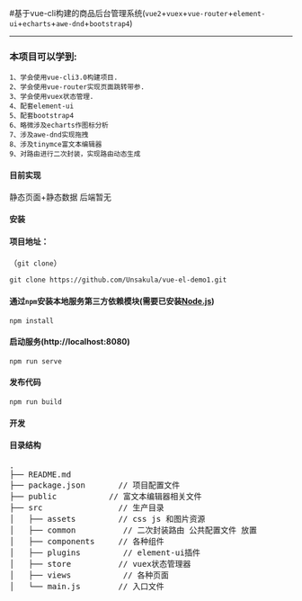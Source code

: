 

#基于vue-cli构建的商品后台管理系统(`vue2`+`vuex`+`vue-router`+`element-ui`+`echarts`+`awe-dnd`+`bootstrap4`)


-------

### 本项目可以学到:

    1、学会使用vue-cli3.0构建项目.
    2、学会使用vue-router实现页面跳转带参.
    3、学会使用vuex状态管理.
    4、配套element-ui
    5、配套bootstrap4
    6、略微涉及echarts作图标分析
    7、涉及awe-dnd实现拖拽
    8、涉及tinymce富文本编辑器
    9、对路由进行二次封装，实现路由动态生成

#### 目前实现

静态页面+静态数据 	后端暂无

#### 安装

#### 项目地址：

（`git clone`）

```shell
git clone https://github.com/Unsakula/vue-el-demo1.git
```

#### 通过`npm`安装本地服务第三方依赖模块(需要已安装[Node.js](https://nodejs.org/))

```
npm install
```

#### 启动服务(http://localhost:8080)

```
npm run serve
```

#### 发布代码

```
npm run build
```

#### 开发

#### 目录结构

<pre>
.
├── README.md           
├── package.json       // 项目配置文件
├── public       	 // 富文本编辑器相关文件
├── src                // 生产目录
│   ├── assets         // css js 和图片资源
│   ├── common          // 二次封装路由 公共配置文件 放置
│   ├── components     // 各种组件
│   ├── plugins         // element-ui插件
│   ├── store          // vuex状态管理器
│   ├── views           // 各种页面
│   └── main.js        // 入口文件
</pre>
